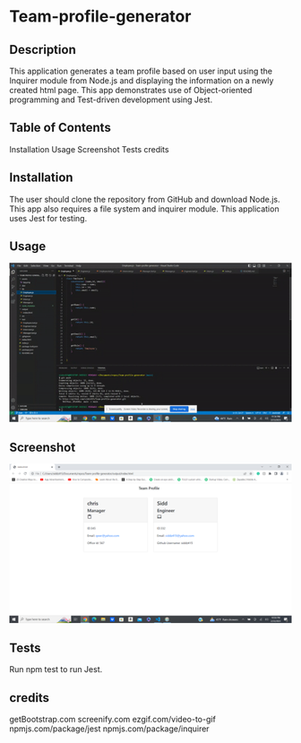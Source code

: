 # Team-profile-generator


## Description
This application generates a team profile based on user input using the Inquirer module from Node.js and displaying the information on a newly created html page. This app demonstrates use of Object-oriented programming and Test-driven development using Jest.

## Table of Contents
Installation
Usage
Screenshot
Tests
credits

## Installation
The user should clone the repository from GitHub and download Node.js. This app also requires a file system and inquirer module. This application uses Jest for testing.

## Usage
![](assets\ezgif.com-video-to-gif.gif)


## Screenshot
![Screenshot of the Site](./assets/tpg.png) 


## Tests
Run npm test to run Jest.

## credits
getBootstrap.com
screenify.com
ezgif.com/video-to-gif
npmjs.com/package/jest
npmjs.com/package/inquirer
